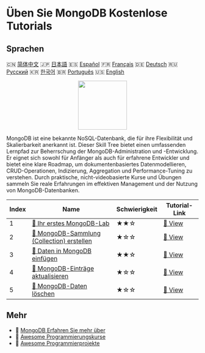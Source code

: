 # Üben Sie MongoDB Kostenlose Tutorials

## Sprachen

🇨🇳 [简体中文](README_zh.md) 🇯🇵 [日本語](README_ja.md) 🇪🇸 [Español](README_es.md) 🇫🇷 [Français](README_fr.md) 🇩🇪 [Deutsch](README_de.md) 🇷🇺 [Русский](README_ru.md) 🇰🇷 [한국어](README_ko.md) 🇧🇷 [Português](README_pt.md) 🇺🇸 [English](README.md) 

<div align="center">
<img width="128px" src="https://file.labex.io/path/iL7seSYd8jLs.png">
</div>

MongoDB ist eine bekannte NoSQL-Datenbank, die für ihre Flexibilität und Skalierbarkeit anerkannt ist. Dieser Skill Tree bietet einen umfassenden Lernpfad zur Beherrschung der MongoDB-Administration und -Entwicklung. Er eignet sich sowohl für Anfänger als auch für erfahrene Entwickler und bietet eine klare Roadmap, um dokumentenbasiertes Datenmodellieren, CRUD-Operationen, Indizierung, Aggregation und Performance-Tuning zu verstehen. Durch praktische, nicht-videobasierte Kurse und Übungen sammeln Sie reale Erfahrungen im effektiven Management und der Nutzung von MongoDB-Datenbanken.

|   Index | Name                                                                                                                 | Schwierigkeit   | Tutorial-Link                                                                     |
|---------|----------------------------------------------------------------------------------------------------------------------|-----------------|-----------------------------------------------------------------------------------|
|       1 | [📖 Ihr erstes MongoDB-Lab](https://labex.io/de/tutorials/mongodb-your-first-mongodb-lab-420660)                     | ★★☆             | [🔗 View](https://labex.io/de/tutorials/mongodb-your-first-mongodb-lab-420660)    |
|       2 | [📖 MongoDB-Sammlung (Collection) erstellen](https://labex.io/de/tutorials/mongodb-create-mongodb-collection-420695) | ★☆☆             | [🔗 View](https://labex.io/de/tutorials/mongodb-create-mongodb-collection-420695) |
|       3 | [📖 Daten in MongoDB einfügen](https://labex.io/de/tutorials/mongodb-insert-data-in-mongodb-420696)                  | ★★☆             | [🔗 View](https://labex.io/de/tutorials/mongodb-insert-data-in-mongodb-420696)    |
|       4 | [📖 MongoDB-Einträge aktualisieren](https://labex.io/de/tutorials/mongodb-update-mongodb-records-420823)             | ★☆☆             | [🔗 View](https://labex.io/de/tutorials/mongodb-update-mongodb-records-420823)    |
|       5 | [📖 MongoDB-Daten löschen](https://labex.io/de/tutorials/mongodb-delete-mongodb-data-420822)                         | ★☆☆             | [🔗 View](https://labex.io/de/tutorials/mongodb-delete-mongodb-data-420822)       |

## Mehr

- 🔗 [MongoDB Erfahren Sie mehr über](https://labex.io/de/skilltrees/mongodb)
- 🔗 [Awesome Programmierungskurse](https://github.com/labex-labs/awesome-programming-courses)
- 🔗 [Awesome Programmierprojekte](https://github.com/labex-labs/awesome-programming-projects)

